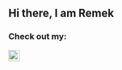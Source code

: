 ## Hi there, I am Remek

### Check out my:
[<img align="left" alt="Remek953 | blog" width="22px" src="https://cdn.jsdelivr.net/npm/simple-icons@v3/icons/linkedin.svg" />][linkedin]

[linkedin]: https://www.linkedin.com/in/remigiusz-kosiorek
